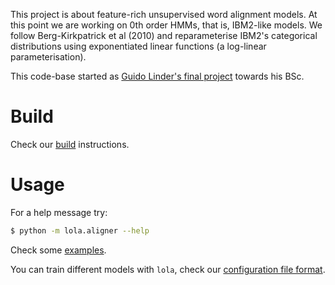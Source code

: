 
This project is about feature-rich unsupervised word alignment models.
At this point we are working on 0th order HMMs, that is, IBM2-like models.
We follow Berg-Kirkpatrick et al (2010) and reparameterise IBM2's categorical distributions using exponentiated linear functions (a log-linear parameterisation).

This code-base started as [Guido Linder's final project](https://esc.fnwi.uva.nl/thesis/centraal/files/f1886233032.pdf) towards his BSc.

# Build

Check our [build](doc/build.md) instructions.
        

# Usage

For a help message try:
 
```sh
$ python -m lola.aligner --help
```

Check some [examples](doc/example.md).
 
You can train different models with `lola`, check our [configuration file format](doc/config.md). 

